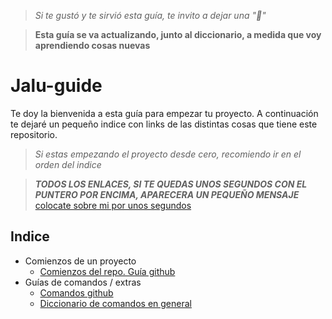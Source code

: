 <!-- Aqui va foto de guia -->
>_Si te gustó y te sirvió esta guía, te invito a dejar una "🌟"_  

>__Esta guía se va actualizando, junto al diccionario, a medida que voy aprendiendo cosas nuevas__

# Jalu-guide

Te doy la bienvenida a esta guía para empezar tu proyecto. A continuación te dejaré un pequeño indice con links de las distintas cosas que tiene este repositorio.  

>_Si estas empezando el proyecto desde cero, recomiendo ir en el orden del indice_

>***TODOS LOS ENLACES, SI TE QUEDAS UNOS SEGUNDOS CON EL PUNTERO POR ENCIMA, APARECERA UN PEQUEÑO MENSAJE*** [colocate sobre mi por unos segundos](./README.md 'este enlace te lleva a este mismo archivo')

## __Indice__

- Comienzos de un proyecto
  - [Comienzos del repo. Guía github](./github/README.md "Comenzar un repo y no morir en el intento")
  <!-- -  [Bases de datos](./dataBase "Bases de datos")
    - [Postgress y Pgadmin](./postgreSQL/README.md "relacionales?")
    - [MongoDB, MongoAtlas y Mongoose](./mongodb/README.md "no relacionales?") 
  - 
  - -->
- Guías de comandos / extras  
  - [Comandos github](./comandos/github-commands.md 'La famosa bibila de comandos para trabajar y no matarse entre el grupo')
  - [Diccionario de comandos en general](./comandos/diccionario.md 'Acá están todos los comandos que conozco y me fueron utiles')